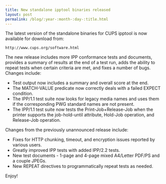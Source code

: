 ```yaml
---
title: New standalone ipptool binaries released
layout: post
permalink: /blog/:year-:month-:day-:title.html
---
```


The latest version of the standalone binaries for CUPS ipptool is now available for download from:

    http://www.cups.org/software.html

The new release includes more IPP conformance tests and documents, provides a summary of results at the end of a test run, adds the ability to repeat tests when certain criteria are met, and fixes a number of bugs. Changes include:

- Test output now includes a summary and overall score at the end.
- The MATCH-VALUE predicate now correctly deals with a failed EXPECT condition.
- The IPP/1.1 test suite now looks for legacy media names and uses them if the corresponding PWG standard names are not present.
- The IPP/1.1 test suite now tests the Print-Job+Release-Job when the printer supports the job-hold-until attribute, Hold-Job operation, and Release-Job operation.

Changes from the previously unannounced release include:

- Fixes for HTTP chunking, timeout, and encryption issues reported by various users.
- Greatly improved IPP tests with added IPP/2.2 tests.
- New test documents - 1-page and 4-page mixed A4/Letter PDF/PS and a couple JPEGs.
- New REPEAT directives to programmatically repeat tests as needed.

Enjoy!
